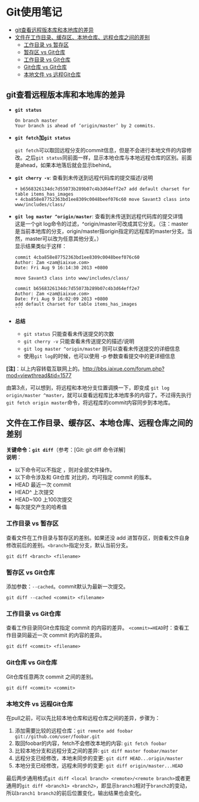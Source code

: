 # Git使用笔记

<!-- TOC -->

- [git查看远程版本库和本地库的差异](#git查看远程版本库和本地库的差异)
- [文件在工作目录、缓存区、本地仓库、远程仓库之间的差别](#文件在工作目录缓存区本地仓库远程仓库之间的差别)
    - [工作目录 vs 暂存区](#工作目录-vs-暂存区)
    - [暂存区 vs Git仓库](#暂存区-vs-git仓库)
    - [工作目录 vs Git仓库](#工作目录-vs-git仓库)
    - [Git仓库 vs Git仓库](#git仓库-vs-git仓库)
    - [本地文件 vs 远程Git仓库](#本地文件-vs-远程git仓库)

<!-- /TOC -->

## git查看远程版本库和本地库的差异
- **`git status`**
    ```
    On branch master
    Your branch is ahead of ‘origin/master’ by 2 commits.
    ```
- **`git fetch`加`git status`**
    
    `git fetch`可以取回远程分支的commit信息，但是不会进行本地文件的内容修改。之后`git status`同前面一样，显示本地仓库与本地远程仓库的区别。前面是ahead，如果本地落后就会显示behind。
    
- **`git cherry -v`**: 查看到未传送到远程代码库的提交描述/说明
    ```
    + b6568326134dc7d55073b289b07c4b3d64eff2e7 add default charset for table items_has_images
    + 4cba858e87752363bd1ee8309c0048beef076c60 move Savant3 class into www/includes/class/
    ```
- **`git log master ^origin/master`**: 查看到未传送到远程代码库的提交详情  
这是一个git log命令的过滤，^origin/master可改成其它分支。（注：master是当前本地库的分支，origin/master指origin指定的远程库的master分支。当然，master可以改为任意其他分支。）  
显示结果类似于这样：
    ````
    commit 4cba858e87752363bd1ee8309c0048beef076c60
    Author: Zam <zam@iaixue.com>
    Date: Fri Aug 9 16:14:30 2013 +0800

    move Savant3 class into www/includes/class/

    commit b6568326134dc7d55073b289b07c4b3d64eff2e7
    Author: Zam <zam@iaixue.com>
    Date: Fri Aug 9 16:02:09 2013 +0800
    add default charset for table items_has_images
    ```
- **总结**
    - `git status` 只能查看未传送提交的次数
    - `git cherry -v` 只能查看未传送提交的描述/说明
    - `git log master ^origin/master` 则可以查看未传送提交的详细信息  
    - 使用`git log`的时候，也可以使用 -p 参数查看提交中的更详细信息

**[注]**：以上内容转载互联网上的。http://bbs.iaixue.com/forum.php?mod=viewthread&tid=1577

由第3点，可以想到，将远程和本地分支位置调换一下，即变成 `git log origin/master ^master`，就可以查看远程库比本地库多的内容了。不过得先执行`git fetch origin master`命令，将远程库的commit内容同步到本地库。

## 文件在工作目录、缓存区、本地仓库、远程仓库之间的差别
**关键命令：`git diff`**（参考：[Git: git diff 命令详解]  
**说明**：
- 以下命令可以不指定 <filename>，则对全部文件操作。
- 以下命令涉及和 Git仓库 对比的，均可指定 commit 的版本。
- HEAD 最近一次 commit
- HEAD^ 上次提交
- HEAD~100 上100次提交
- 每次提交产生的哈希值

### 工作目录 vs 暂存区
查看文件在工作目录与暂存区的差别。如果还没 add 进暂存区，则查看文件自身修改前后的差别。`<branch>`指定分支，默认当前分支。
```git
git diff <branch> <filename>
```
### 暂存区 vs Git仓库
添加参数：`--cached`。commit默认为最新一次提交。
```
git diff --cached <commit> <filename>
```
### 工作目录 vs Git仓库
查看工作目录同Git仓库指定 commit 的内容的差异。
`<commit>=HEAD`时：查看工作目录同最近一次 commit 的内容的差异。
```
git diff <commit> <filename>
```
### Git仓库 vs Git仓库
Git仓库任意两次 commit 之间的差别。
```
git diff <commit> <commit>
```

### 本地文件 vs 远程Git仓库
在pull之前，可以先比较本地仓库和远程仓库之间的差异，步骤为：
1. 添加需要比较的远程仓库：`git remote add foobar git://github.com/user/foobar.git`
2.  取回foobar的内容，fetch不会修改本地的内容: `git fetch foobar`
3. 比较本地分支和远程分支之间的差异: `git diff master foobar/master`
4. 远程分支已经修改，本地未同步的变更: `git diff HEAD...origin/master`
5. 本地分支已经修改，远程未同步的变更: `git diff origin/master...HEAD`

最后两步通用格式`git diff <local branch> <remote>/<remote branch>`或者更通用的`git diff <branch1> <branch2>`，即显示`branch1`相对于`branch2`的变动，所以`branch1 branch2`的前后位置变化，输出结果也会变化。
